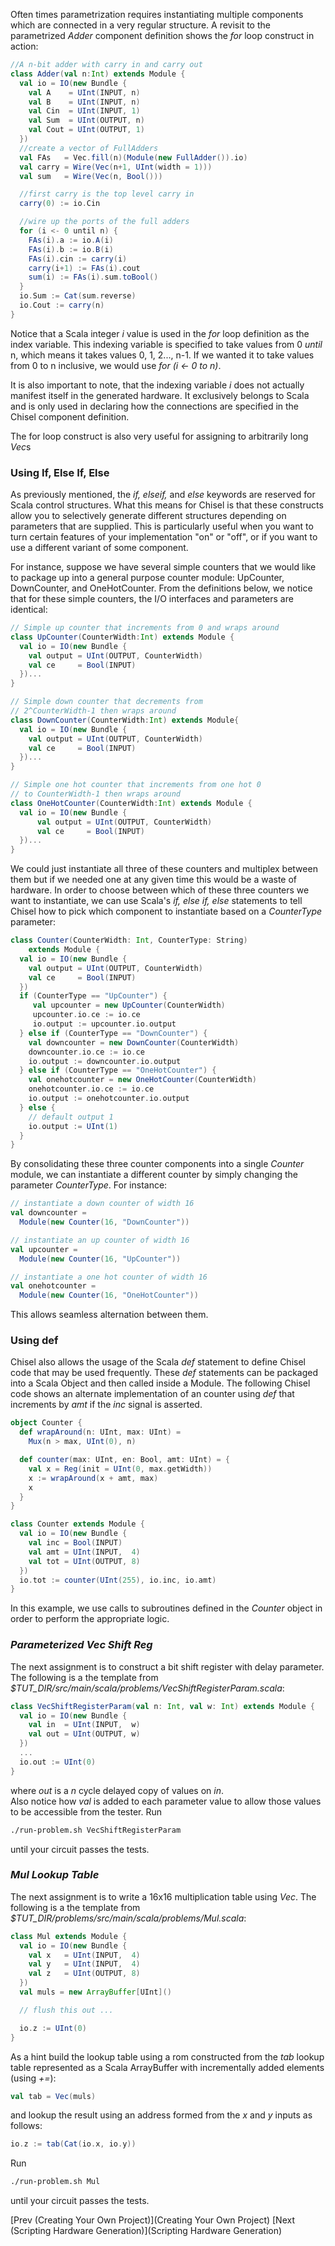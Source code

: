 Often times parametrization requires instantiating multiple components which are connected in a very regular structure. A revisit to the parametrized *Adder* component definition shows the *for* loop construct in action:

```scala
//A n-bit adder with carry in and carry out
class Adder(val n:Int) extends Module {
  val io = IO(new Bundle {
    val A    = UInt(INPUT, n)
    val B    = UInt(INPUT, n)
    val Cin  = UInt(INPUT, 1)
    val Sum  = UInt(OUTPUT, n)
    val Cout = UInt(OUTPUT, 1)
  })
  //create a vector of FullAdders
  val FAs   = Vec.fill(n)(Module(new FullAdder()).io)
  val carry = Wire(Vec(n+1, UInt(width = 1)))
  val sum   = Wire(Vec(n, Bool()))

  //first carry is the top level carry in
  carry(0) := io.Cin

  //wire up the ports of the full adders
  for (i <- 0 until n) {
    FAs(i).a := io.A(i)
    FAs(i).b := io.B(i)
    FAs(i).cin := carry(i)
    carry(i+1) := FAs(i).cout
    sum(i) := FAs(i).sum.toBool()
  }
  io.Sum := Cat(sum.reverse)
  io.Cout := carry(n)
}
```

Notice that a Scala integer *i* value is used in the *for* loop definition as the index variable. This indexing variable is specified to take values from 0 *until* n, which means it takes values 0, 1, 2..., n-1. If we wanted it to take values from 0 to n inclusive, we would use *for (i <- 0 to n)*.

It is also important to note, that the indexing variable *i* does not actually manifest itself in the generated hardware. It exclusively belongs to Scala and is only used in declaring how the connections are specified in the Chisel component definition.

The for loop construct is also very useful for assigning to arbitrarily long *Vec*s 

### Using If, Else If, Else

As previously mentioned, the *if, elseif,* and *else* keywords are reserved for Scala control structures. What this means for Chisel is that these constructs allow you to selectively generate different structures depending on parameters that are supplied. This is particularly useful when you want to turn certain features of your implementation "on" or "off", or if you want to use a different variant of some component.

For instance, suppose we have several simple counters that we would like to package up into a general purpose counter module: UpCounter, DownCounter, and OneHotCounter. From the definitions below, we notice that for these simple counters, the I/O interfaces and parameters are identical:

```scala
// Simple up counter that increments from 0 and wraps around
class UpCounter(CounterWidth:Int) extends Module {
  val io = IO(new Bundle {
    val output = UInt(OUTPUT, CounterWidth)
    val ce     = Bool(INPUT)
  })...
}

// Simple down counter that decrements from 
// 2^CounterWidth-1 then wraps around
class DownCounter(CounterWidth:Int) extends Module{
  val io = IO(new Bundle {
    val output = UInt(OUTPUT, CounterWidth)
    val ce     = Bool(INPUT)
  })...
}

// Simple one hot counter that increments from one hot 0 
// to CounterWidth-1 then wraps around
class OneHotCounter(CounterWidth:Int) extends Module {
  val io = IO(new Bundle {
      val output = UInt(OUTPUT, CounterWidth)
      val ce     = Bool(INPUT)
  })...
}
```

We could just instantiate all three of these counters and multiplex between them but if we needed one at any given time this would be a waste of hardware. In order to choose between which of these three counters we want to instantiate, we can use Scala's *if, else if, else* statements to tell Chisel how to pick which component to instantiate based on a *CounterType* parameter:

```scala
class Counter(CounterWidth: Int, CounterType: String) 
    extends Module {
  val io = IO(new Bundle {
    val output = UInt(OUTPUT, CounterWidth)
    val ce     = Bool(INPUT)
  })
  if (CounterType == "UpCounter") {
     val upcounter = new UpCounter(CounterWidth)
     upcounter.io.ce := io.ce
     io.output := upcounter.io.output
  } else if (CounterType == "DownCounter") {
    val downcounter = new DownCounter(CounterWidth)
    downcounter.io.ce := io.ce
    io.output := downcounter.io.output
  } else if (CounterType == "OneHotCounter") {
    val onehotcounter = new OneHotCounter(CounterWidth)
    onehotcounter.io.ce := io.ce
    io.output := onehotcounter.io.output
  } else {
    // default output 1
    io.output := UInt(1)
  }
}
```

By consolidating these three counter components into a single *Counter* module, we can instantiate a different counter by simply changing the parameter *CounterType*. For instance:

```scala
// instantiate a down counter of width 16
val downcounter = 
  Module(new Counter(16, "DownCounter"))

// instantiate an up counter of width 16
val upcounter = 
  Module(new Counter(16, "UpCounter"))

// instantiate a one hot counter of width 16
val onehotcounter = 
  Module(new Counter(16, "OneHotCounter"))
```

This allows seamless alternation between them.

### Using def

Chisel also allows the usage of the Scala *def* statement to define Chisel code that may be used frequently. These *def* statements can be packaged into a Scala Object and then called inside a Module. The following Chisel code shows an alternate implementation of an counter using *def* that increments by *amt* if the *inc* signal is asserted.

```scala 
object Counter {
  def wrapAround(n: UInt, max: UInt) = 
    Mux(n > max, UInt(0), n)

  def counter(max: UInt, en: Bool, amt: UInt) = {
    val x = Reg(init = UInt(0, max.getWidth))
    x := wrapAround(x + amt, max)
    x
  }
}

class Counter extends Module {
  val io = IO(new Bundle {
    val inc = Bool(INPUT)
    val amt = UInt(INPUT,  4)
    val tot = UInt(OUTPUT, 8)
  })
  io.tot := counter(UInt(255), io.inc, io.amt)
}
```
 
In this example, we use calls to subroutines defined in the *Counter* object in order to perform the appropriate logic. 

### *Parameterized Vec Shift Reg*

The next assignment is to construct a bit shift register with delay parameter.
The following is a the template from *$TUT_DIR/src/main/scala/problems/VecShiftRegisterParam.scala*:

```scala
class VecShiftRegisterParam(val n: Int, val w: Int) extends Module {
  val io = IO(new Bundle {
    val in  = UInt(INPUT,  w)
    val out = UInt(OUTPUT, w)
  })
  ...
  io.out := UInt(0)
}
```

where *out* is a *n* cycle delayed copy of values on *in*.  
Also notice how *val* is added to each parameter value to 
allow those values to be accessible from the tester. Run 

```bash
./run-problem.sh VecShiftRegisterParam
```
 
until your circuit passes the tests.

### *Mul Lookup Table*

The next assignment is to write a 16x16 multiplication table using *Vec*.
The following is a the template from *$TUT_DIR/problems/src/main/scala/problems/Mul.scala*:

```scala
class Mul extends Module {
  val io = IO(new Bundle {
    val x   = UInt(INPUT,  4)
    val y   = UInt(INPUT,  4)
    val z   = UInt(OUTPUT, 8)
  })
  val muls = new ArrayBuffer[UInt]()

  // flush this out ...

  io.z := UInt(0)
}
```

As a hint build the lookup table using a rom constructed from the *tab* lookup table represented as a Scala ArrayBuffer with incrementally added elements (using *+=*):

```scala
val tab = Vec(muls)
```
and lookup the result using an address formed from the *x* and *y* inputs as follows:

```scala
io.z := tab(Cat(io.x, io.y))
```

Run 

```bash
./run-problem.sh Mul
```
until your circuit passes the tests.

[Prev (Creating Your Own Project)](Creating Your Own Project) 
[Next (Scripting Hardware Generation)](Scripting Hardware Generation)

